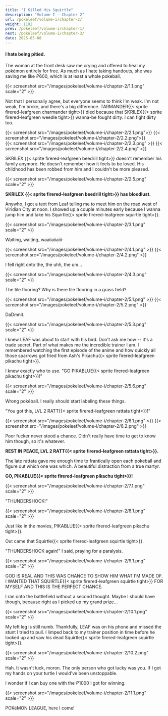```yaml
---
title: "I Killed His Squirtle"
description: "Volume I – Chapter 2"
url: /pokeleef/volume-i/chapter-2/
weight: 1102
prev: /pokeleef/volume-i/chapter-1/
next: /pokeleef/volume-i/chapter-3/
date: 2025-05-08
---
```



#### I hate being pitied.

The woman at the front desk saw me crying and offered to heal my pokémon entirely for free. As much as I hate taking handouts, she was saving me like ₽600, which is at least a whole pokeball.

{{< screenshot src="/images/pokeleef/volume-i/chapter-2/1.1.png" scale="2" >}}

Not that I personally agree, but everyone seems to think I'm weak. I'm not weak, I'm broke, and there's a big difference. TARMANDER{{< sprite firered-leafgreen charmander tight>}} died because that SKRILEX{{< sprite firered-leafgreen weedle tight>}} wanna-be fought dirty. I can fight dirty too.

<div style="display: flex; gap: 0; align-items: flex-start;">
  {{< screenshot src="/images/pokeleef/volume-i/chapter-2/2.1.png">}}
  {{< screenshot src="/images/pokeleef/volume-i/chapter-2/2.2.png">}}
</div>

<div style="display: flex; gap: 0; align-items: flex-start;">
{{< screenshot src="/images/pokeleef/volume-i/chapter-2/2.3.png" >}}
{{< screenshot src="/images/pokeleef/volume-i/chapter-2/2.4.png" >}}
</div>

SKRILEX {{< sprite firered-leafgreen beedrill tight>}} doesn't remember his family anymore. He doesn't remember how it feels to be loved. His childhood has been robbed from him and I couldn't be more pleased.

{{< screenshot src="/images/pokeleef/volume-i/chapter-2/2.5.png" scale="2" >}}

**SKRILEX {{< sprite firered-leafgreen beedrill tight>}} has bloodlust.**


Anywho, I got a text from Leaf telling me to meet him on the road west of Viridian City at noon. I showed up a couple minutes early because I wanna jump him and take his Squirtle{{< sprite firered-leafgreen squirtle tight>}}. 

{{< screenshot src="/images/pokeleef/volume-i/chapter-2/3.1.png" scale="2" >}}

Waiting, waiting, waaiiaiiaiii-

<div style="display: flex; gap: 0; align-items: flex-start;">
{{< screenshot src="/images/pokeleef/volume-i/chapter-2/4.1.png" >}}
{{< screenshot src="/images/pokeleef/volume-i/chapter-2/4.2.png" >}}
</div>

I fell right onto the, the uhh, the um... 

{{< screenshot src="/images/pokeleef/volume-i/chapter-2/4.3.png" scale="2" >}}


The tile flooring? Why is there tile flooring in a grass field?

<div style="display: flex; gap: 0; align-items: flex-start;">
{{< screenshot src="/images/pokeleef/volume-i/chapter-2/5.1.png" >}}
{{< screenshot src="/images/pokeleef/volume-i/chapter-2/5.2.png" >}}
</div>

DaDmnit.

{{< screenshot src="/images/pokeleef/volume-i/chapter-2/5.3.png" scale="2" >}}

I knew LEAF was about to start with his bird. Don't ask me how -- it's a trade secret.
Part of what makes me the incredible trainer I am. I remembered watching the first episode
of the anime and how quickly all those sparrows got fried from Ash's Pikachu{{< sprite firered-leafgreen pikachu tight>}}.

I knew exactly who to use. "GO PIKABLUE{{< sprite firered-leafgreen pikachu tight>}}!"



{{< screenshot src="/images/pokeleef/volume-i/chapter-2/5.6.png" scale="2" >}}

Wrong pokéball. I really should start labeling these things. 

"You got this, LVL 2 RATT{{< sprite firered-leafgreen rattata tight>}}!"

<div style="display: flex; gap: 0; align-items: flex-start;">
{{< screenshot src="/images/pokeleef/volume-i/chapter-2/6.1.png" >}}
{{< screenshot src="/images/pokeleef/volume-i/chapter-2/6.2.png" >}}
</div>

Poor fucker never stood a chance. Didn't really have time to get to know him though, so it's whatever. 

**REST IN PEACE, LVL 2 RATT{{< sprite firered-leafgreen rattata tight>}}.** 

The late rattata gave me enough time to frantically open each pokeball and figure out which one was which.
A beautiful distraction from a true martyr.

**GO, PIKABLUE{{< sprite firered-leafgreen pikachu tight>}}!**

{{< screenshot src="/images/pokeleef/volume-i/chapter-2/7.1.png" scale="2" >}}

"THUNDERSHOCK!"

{{< screenshot src="/images/pokeleef/volume-i/chapter-2/8.1.png" scale="2" >}}


Just like in the movies, PIKABLUE{{< sprite firered-leafgreen pikachu tight>}}.

Out came that Squirtle{{< sprite firered-leafgreen squirtle tight>}}.

"THUNDERSHOCK again!" I said, praying for a paralysis.

{{< screenshot src="/images/pokeleef/volume-i/chapter-2/9.1.png" scale="2" >}}

GOD IS REAL AND THIS WAS CHANCE TO SHOW HIM WHAT I'M MADE OF. I WANTED THAT SQUIRTLE{{< sprite firered-leafgreen squirtle tight>}}
FOR MYSELF AND THIS IS THE PERFECT CHANCE.

I ran onto the battlefield without a second thought. Maybe I should have though, because 
right as I picked up my grand prize...

{{< screenshot src="/images/pokeleef/volume-i/chapter-2/10.1.png" scale="2" >}}

My left leg is still numb. Thankfully, LEAF was on his phone and missed the stunt
I tried to pull. I limped back to my trainer position in time before he looked up
and saw his dead Squirtle{{< sprite firered-leafgreen squirtle tight>}}. 

{{< screenshot src="/images/pokeleef/volume-i/chapter-2/10.2.png" scale="2" >}}

Hah. It wasn't luck, moron. The only person who got lucky was you. If I got my hands
on your turtle I would've been unstoppable. 

I wonder if I can buy one with the ₽1000 I got for winning.

{{< screenshot src="/images/pokeleef/volume-i/chapter-2/11.1.png" scale="2" >}}

POKéMON LEAGUE, here I come! 